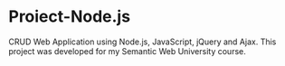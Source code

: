 # Proiect-Node.js
CRUD Web Application using Node.js, JavaScript, jQuery and Ajax. This project was developed for my Semantic Web University course.
